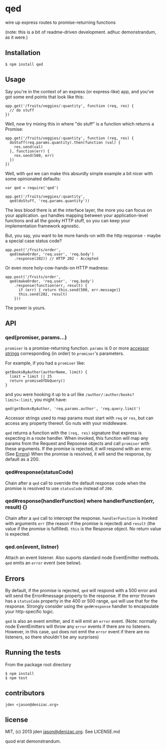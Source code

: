 # qed
wire up express routes to promise-returning functions

(note: this is a bit of readme-driven development. adhuc demonstrandum, as it were.)

## Installation

    $ npm install qed

## Usage

Say you're in the context of an express (or express-like) app, and you've got some end points that look like this:

    app.get('/fruits/veggies/:quantity', function (req, res) {
      // do stuff
    })

Well, now try mixing this in where "do stuff" is a function which returns a Promise:

    app.get('/fruits/veggies/:quantity', function (req, res) {
      doStuff(req.params.quantity).then(function (val) {
        res.send(val)
      }, function(err) {
        res.send(500, err)
      })
    })

Well, with `qed` we can make this absurdly simple example a bit nicer with some opinionated defaults:

    var qed = require('qed')

    app.get('/fruits/veggies/:quantity',
      qed(doStuff, 'req.params.quantity'))

The less blood there is at the interface layer, the more you can focus on your application. `qed` handles mapping between your application-level functions and all the gooky HTTP stuff, so you can keep your implementation framework agnostic.

But, you say, you want to be more hands-on with the http response - maybe a special case status code?

    app.post('/fruits/order',
      qed(makeOrder, 'req.user', 'req.body')
        .response(202)) // HTTP 202 - Accepted

Or even more holy-cow-hands-on HTTP madness:

    app.post('/fruits/order',
      qed(makeOrder, 'req.user', 'req.body')
        .response(function(err, result) {
          if (err) { return this.send(500, err.message)}
          this.send(202, result)
        }))

The power is yours.

## API

### qed(promiser, params...)

`promiser` is a promise-returning function. `params` is 0 or more [accessor strings](https://github.com/agilediagnosis/dotmap#accessor-strings) corresponding (in order) to `promiser`'s parameters.

For example, if you had a `promiser` like:

    getBooksByAuthor(authorName, limit) {
      limit = limit || 25
      return promiseOfDbQuery()
    }

and you were hooking it up to a url like `/author/:author/books?limit=:limit`, you might have:

    qed(getBooksByAuthor, 'req.params.author', 'req.query.limit')

Accessor strings used to map params must start with `req` or `res`, but can access any property thereof. Go nuts with your middleware.

`qed` returns a function with the `(req, res)` signature that express is expecting in a route handler. When invoked, this function will map any params from the Request and Repsonse objects and call `promiser` with these arguments. If the promise is rejected, it will respond with an error. (See [Errors](#errors)) When the promise is resolved, it will send the response, by default as a 200.

### qed#response(statusCode)

Chain after a `qed` call to override the default response code when the promise is resolved to use `statusCode` instead of `200`.

### qed#response(handlerFunction) where handlerFunction(err, result) {}

Chain after a `qed` call to intercept the response. `handlerFunction` is invoked with arguments `err` (the reason if the promise is rejected) and `result` (the value if the promise is fulfilled). `this` is the Response object. No return value is expected.

### qed.on(event, listner)

Attach an event listener. Also suports standard node EventEmitter methods. `qed` emits an `error` event (see below).

## Errors

By default, if the promise is rejected, `qed` will respond with a 500 error and will send the Error#message property to the response. If the error thrown has a `statusCode` property in the 400 or 500 range, `qed` will use that for the response. Strongly consider using the `qed#response` handler to encapsulate your http-specific logic.

`qed` is also an event emitter, and it will emit an `error` event. (Note: normally node EventEmitters will throw any `error` events if there are no listeners. However, in this case, `qed` does not emit the `error` event if there are no listeners, so there shouldn't be any surprises)

## Running the tests

From the package root directory

    $ npm install
    $ npm test

## contributors

    jden <jason@denizac.org>

## license

MIT, (c) 2013 jden <jason@denizac.org>. See LICENSE.md

quod erat demonstrandum.